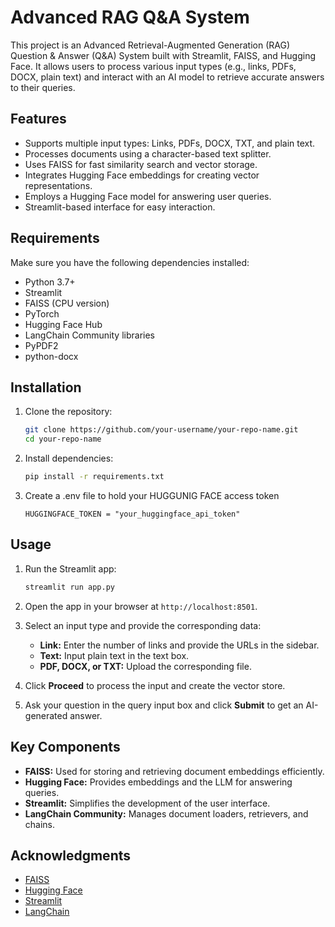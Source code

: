 # Advanced RAG Q&A System

This project is an Advanced Retrieval-Augmented Generation (RAG) Question & Answer (Q&A) System built with Streamlit, FAISS, and Hugging Face. It allows users to process various input types (e.g., links, PDFs, DOCX, plain text) and interact with an AI model to retrieve accurate answers to their queries.

## Features

- Supports multiple input types: Links, PDFs, DOCX, TXT, and plain text.
- Processes documents using a character-based text splitter.
- Uses FAISS for fast similarity search and vector storage.
- Integrates Hugging Face embeddings for creating vector representations.
- Employs a Hugging Face model for answering user queries.
- Streamlit-based interface for easy interaction.

## Requirements

Make sure you have the following dependencies installed:

- Python 3.7+
- Streamlit
- FAISS (CPU version)
- PyTorch
- Hugging Face Hub
- LangChain Community libraries
- PyPDF2
- python-docx

## Installation

1. Clone the repository:

   ```bash
   git clone https://github.com/your-username/your-repo-name.git
   cd your-repo-name
   ```

2. Install dependencies:

   ```bash
   pip install -r requirements.txt
   ```

3. Create a .env file to hold your HUGGUNIG FACE access token

     ```
     HUGGINGFACE_TOKEN = "your_huggingface_api_token"
     ```

## Usage

1. Run the Streamlit app:

   ```bash
   streamlit run app.py
   ```

2. Open the app in your browser at `http://localhost:8501`.

3. Select an input type and provide the corresponding data:
   - **Link:** Enter the number of links and provide the URLs in the sidebar.
   - **Text:** Input plain text in the text box.
   - **PDF, DOCX, or TXT:** Upload the corresponding file.

4. Click **Proceed** to process the input and create the vector store.

5. Ask your question in the query input box and click **Submit** to get an AI-generated answer.


## Key Components

- **FAISS:** Used for storing and retrieving document embeddings efficiently.
- **Hugging Face:** Provides embeddings and the LLM for answering queries.
- **Streamlit:** Simplifies the development of the user interface.
- **LangChain Community:** Manages document loaders, retrievers, and chains.


## Acknowledgments

- [FAISS](https://github.com/facebookresearch/faiss)
- [Hugging Face](https://huggingface.co/)
- [Streamlit](https://streamlit.io/)
- [LangChain](https://github.com/hwchase17/langchain)
